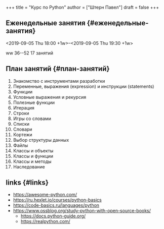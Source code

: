 +++
title = "Курс по Python"
author = ["Штерн Павел"]
draft = false
+++

## Еженедельные занятия {#еженедельные-занятия}

<span class="timestamp-wrapper"><span class="timestamp">&lt;2019-09-05 Thu 18:00 +1w&gt;&#x2013;&lt;2019-09-05 Thu 19:30 +1w&gt;</span></span>

ww 36--52
17 занятий


## План занятий {#план-занятий}

1.  Знакомство с инструментами разработки
2.  Переменные, выражения (expression) и инструкции (statements)
3.  Функции
4.  Условные выражения и рекурсия
5.  Полезные функции
6.  Итерация
7.  Строки
8.  Игры со словами
9.  Списки
10. Словари
11. Кортежи
12. Выбор структуры данных
13. Файлы
14. Классы и объекты
15. Классы и функции
16. Классы и методы
17. Наследование


## links {#links}

-   <https://awesome-python.com/>
-   <https://ru.hexlet.io/courses/python-basics>
-   <https://code-basics.ru/languages/python>
-   <https://www.ossblog.org/study-python-with-open-source-books/>
    -   <https://docs.python-guide.org/>
    -   <https://realpython.com/>
